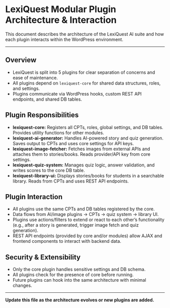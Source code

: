 # LexiQuest Modular Plugin Architecture & Interaction

This document describes the architecture of the LexiQuest AI suite and how each plugin interacts within the WordPress environment.

---

## Overview
- LexiQuest is split into 5 plugins for clear separation of concerns and ease of maintenance.
- All plugins depend on `lexiquest-core` for shared data structures, roles, and settings.
- Plugins communicate via WordPress hooks, custom REST API endpoints, and shared DB tables.

## Plugin Responsibilities
- **lexiquest-core:** Registers all CPTs, roles, global settings, and DB tables. Provides utility functions for other modules.
- **lexiquest-ai-generator:** Handles AI-powered story and quiz generation. Saves output to CPTs and uses core settings for API keys.
- **lexiquest-image-fetcher:** Fetches images from external APIs and attaches them to stories/books. Reads provider/API key from core settings.
- **lexiquest-quiz-system:** Manages quiz logic, answer validation, and writes scores to the core DB table.
- **lexiquest-library-ui:** Displays stories/books for students in a searchable library. Reads from CPTs and uses REST API endpoints.

## Plugin Interaction
- All plugins use the same CPTs and DB tables registered by the core.
- Data flows from AI/image plugins → CPTs → quiz system → library UI.
- Plugins use actions/filters to extend or react to each other’s functionality (e.g., after a story is generated, trigger image fetch and quiz generation).
- REST API endpoints (provided by core and/or modules) allow AJAX and frontend components to interact with backend data.

## Security & Extensibility
- Only the core plugin handles sensitive settings and DB schema.
- All plugins check for the presence of core before running.
- Future plugins can hook into the same architecture with minimal changes.

---

**Update this file as the architecture evolves or new plugins are added.**
